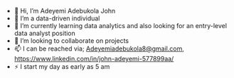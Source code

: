 - 👋 Hi, I’m Adeyemi Adebukola John
- 👀 I’m a data-driven individual  
- 🌱 I’m currently learning data analytics and also looking for an entry-level data analyst position
- 💞️ I’m looking to collaborate on projects
- 📫 I can be reached via; Adeyemiadebukola8@gmail.com, https://www.linkedin.com/in/john-adeyemi-577899aa/
- ⚡ I start my day as early as 5 am

<!---
Beekayz/Beekayz is a ✨ special ✨ repository because its `README.md` (this file) appears on your GitHub profile.
You can click the Preview link to take a look at your changes.
--->

